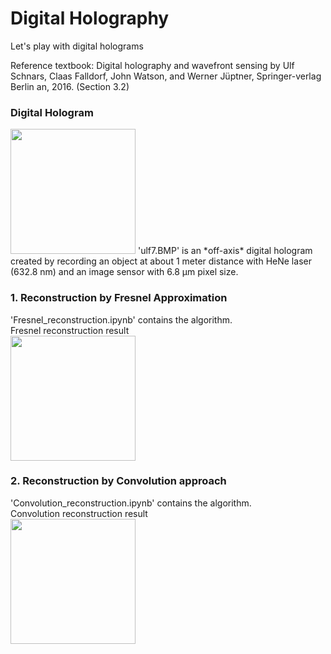 # Digital Holography
Let's play with digital holograms

Reference textbook: Digital holography and wavefront sensing by Ulf Schnars, Claas Falldorf, John Watson, and Werner Jüptner, Springer-verlag Berlin an, 2016. (Section 3.2)

### Digital Hologram
<img src="https://github.com/OptoManishK/Digital_Holography/blob/master/ulf7.BMP" width="200" height="200">
'ulf7.BMP' is an *off-axis* digital hologram created by recording an object at about 1 meter distance with HeNe laser (632.8 nm) and an image sensor with 6.8 µm pixel size. 

### 1. Reconstruction by Fresnel Approximation
'Fresnel_reconstruction.ipynb' contains the algorithm.  
Fresnel reconstruction result  
<img src="https://github.com/OptoManishK/Digital_Holography/blob/master/fresnel_reconstruction.png" width="200" height="200">

### 2. Reconstruction by Convolution approach
'Convolution_reconstruction.ipynb' contains the algorithm.  
Convolution reconstruction result  
<img src="https://github.com/OptoManishK/Digital_Holography/blob/master/Convolution_reconstruction.png" width="200" height="200">

